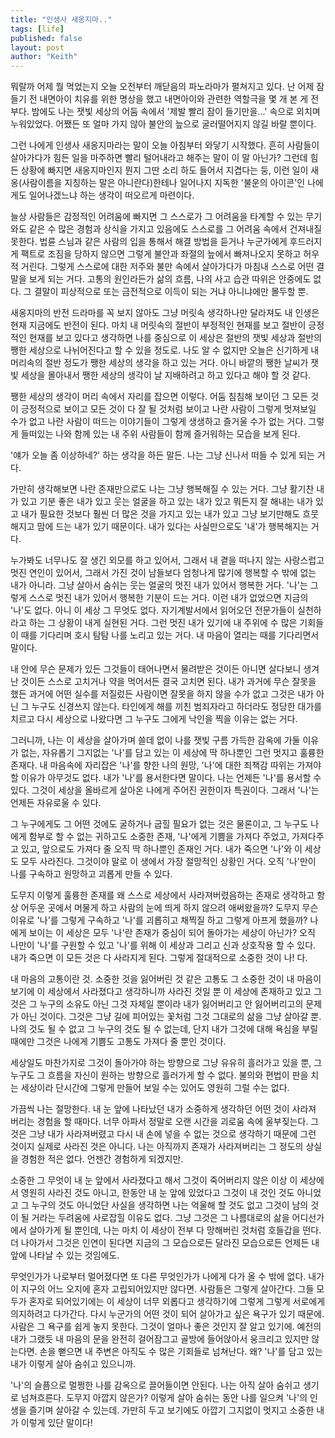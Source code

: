 ```yaml
---
title: "인생사 새옹지마.."
tags: [life]
published: false
layout: post
author: "Keith"
---
```


뭐랄까 어제 뭘 먹었는지 오늘 오전부터 깨닫음의 파노라마가 펼쳐지고 있다. 난 어제 잠들기 전 내면아이 치유를 위한 명상을 했고 내면아이와 관련한 역할극을 몇 개 본 게 전부다. 밤에도 나는 잿빛 세상의 어둠 속에서 '제발 빨리 잠이 들기만을...' 속으로 외치며 누워있었다. 어쨌든 또 얼마 가지 않아 불안의 늪으로 굴러떨어지지 않길 바랄 뿐이다.

그런 나에게 인생사 새옹지마라는 말이 오늘 아침부터 와닿기 시작했다. 흔히 사람들이 살아가다가 힘든 일을 마주하면 빨리 털어내라고 해주는 말이 이 말 아닌가? 그런데 힘든 상황에 빠지면 새옹지마인지 뭔지 그딴 소리 하도 들어서 지겹다는 둥, 이런 일이 새옹(사람이름을 지칭하는 말은 아니란다)한테나 일어나지 지독한 '불운의 아이콘'인 나에게도 일어나겠느냐 하는 생각이 떠오르게 마련이다.

늘상 사람들은 감정적인 어려움에 빠지면 그 스스로가 그 어려움을 타계할 수 있는 무기와도 같은 수 많은 경험과 상식을 가지고 있음에도 스스로를 그 어려움 속에서 건져내질 못한다. 법륜 스님과 같은 사람의 입을 통해서 해결 방법을 듣거나 누군가에게 후드러지게 팩트로 조짐을 당하지 않으면 그렇게 불안과 좌절의 늪에서 빠져나오지 못하고 허우적 거린다. 그렇게 스스로에 대한 저주와 불만 속에서 살아가다가 마침내 스스로 어떤 결말을 보게 되는 거다. 고통의 원인라든가 삶의 흐름, 나의 사고 습관 따위은 안중에도 없다. 그 결말이 피상적으로 또는 금전적으로 이득이 되는 거냐 아니냐에만 몰두할 뿐. 

새옹지마의 반전 드라마를 꼭 보지 않아도 그냥 머릿속 생각하나만 달라져도 내 인생은 현재 지금에도 반전이 된다. 마치 내 머릿속의 절반이 부정적인 현재를 보고 절반이 긍정적인 현재를 보고 있다고 생각하면 나를 중심으로 이 세상은 절반의 잿빛 세상과 절반의 쨍한 세상으로 나뉘어진다고 할 수 있을 정도로. 나도 알 수 없지만 오늘은 신기하게 내 머리속의 절반 정도가 쨍한 세상의 생각을 하고 있는 거다. 아니 바깥의 쨍한 날씨가 잿빛 세상을 몰아내서 쨍한 세상의 생각이 날 지배하려고 하고 있다고 해야 할 것 같다. 

쨍한 세상의 생각이 머리 속에서 자리를 잡으면 이렇다. 어둠 침침해 보이던 그 모든 것이 긍정적으로 보이고 모든 것이 다 잘 될 것처럼 보이고 나란 사람이 그렇게 멋져보일 수가 없고 나란 사람이 떠드는 이야기들이 그렇게 생생하고 즐거울 수가 없는 거다. 그렇게 들떠있는 나와 함께 있는 내 주위 사람들이 함께 즐거워하는 모습을 보게 된다. 

'얘가 오늘 좀 이상하네?' 하는 생각을 하든 말든. 나는 그냥 신나서 떠들 수 있게 되는 거다. 

가만히 생각해보면 나란 존재만으로도 나는 그냥 행복해질 수 있는 거다. 그냥 활기찬 내가 있고 기분 좋은 내가 있고 웃는 얼굴을 하고 있는 내가 있고 뭐든지 잘 해내는 내가 있고 내가 필요한 것보다 훨씬 더 많은 것을 가지고 있는 내가 있고 그냥 보기만해도 흐뭇해지고 맘에 드는 내가 있기 때문이다. 내가 있다는 사실만으로도 '내'가 행복해지는 거다.

누가봐도 너무나도 잘 생긴 외모를 하고 있어서, 그래서 내 곁을 떠나지 않는 사랑스럽고 멋진 연인이 있어서, 그래서 가진 것이 남들보다 엄청나게 많기에 행복할 수 밖에 없는 내가 아니라. 그냥 살아서 숨쉬는 웃는 얼굴의 멋진 내가 있어서 행복한 거다. '나'는 그렇게 스스로 멋진 내가 있어서 행복한 기분이 드는 거다. 이런 내가 없었으면 지금의 '나'도 없다. 아니 이 세상 그 무엇도 없다. 자기계발서에서 읽어오던 전문가들이 실천하라고 하는 그 상황이 내게 실현된 거다. 그런 멋진 내가 있기에 내 주위에 수 많은 기회들이 때를 기다리며 호시 탐탐 나를 노리고 있는 거다. 내 마음이 열리는 때를 기다리면서 말이다.

내 안에 무슨 문제가 있든 그것들이 태어나면서 물려받은 것이든 아니면 살다보니 생겨난 것이든 스스로 고치거나 약을 먹어서든 결국 고치면 된다. 내가 과거에 무슨 잘못을 했든 과거에 어떤 실수를 저질렀든 사람이면 잘못을 하지 않을 수가 없고 그것은 내가 아닌 그 누구도 신경쓰지 않는다. 타인에게 해를 끼친 범죄자라고 하더라도 정당한 대가를 치르고 다시 세상으로 나왔다면 그 누구도 그에게 낙인을 찍을 이유는 없는 거다. 

그러니까, 나는 이 세상을 살아가며 쓸데 없이 나를 잿빛 구름 가득한 감옥에 가둘 이유가 없는, 자유롭기 그지없는 '나'를 담고 있는 이 세상에 딱 하나뿐인 그런 멋지고 훌륭한 존재다. 내 마음속에 자리잡은 '나'를 향한 나의 원망, '나'에 대한 죄책감 따위는 가져야 할 이유가 아무것도 없다. 내가 '나'를 용서한다면 말이다. 나는 언제든 '나'를 용서할 수 있다. 그것이 세상을 올바르게 살아온 나에게 주어진 권한이자 특권이다. 그래서 '나'는 언제든 자유로울 수 있다. 

그 누구에게도 그 어떤 것에도 굴하거나 굽힐 필요가 없는 것은 물론이고, 그 누구도 나에게 함부로 할 수 없는 귀하고도 소중한 존재, '나'에게 기쁨을 가져다 주었고, 가져다주고 있고, 앞으로도 가져다 줄 오직 딱 하나뿐인 존재인 거다. 내가 죽으면 '나'와 이 세상도 모두 사라진다. 그것이야 말로 이 생에서 가장 절망적인 상황인 거다. 오직 '나'만이 나를 구속하고 원망하고 괴롭게 만들 수 있다. 

도무지 이렇게 훌륭한 존재를 왜 스스로 세상에서 사라져버렸음하는 존재로 생각하고 항상 어두운 곳에서 머물게 하고 사람의 눈에 띄게 하지 않으려 애써왔을까? 도무지 무슨 이유로 '나'를 그렇게 구속하고 '나'를 괴롭히고 채찍질 하고 그렇게 아프게 했을까? 나에게 보이는 이 세상은 모두 '나'란 존재가 중심이 되어 돌아가는 세상이 아닌가? 오직 나만이 '나'를 구원할 수 있고 '나'를 위해 이 세상과 그리고 신과 상호작용 할 수 있다. 내가 죽으면 이 모든 것은 다 사라지게 된다. 그렇게 절대적으로 소중한 것이 나! 다.

내 마음의 고통이란 것. 소중한 것을 잃어버린 것 같은 고통도 그 소중한 것이 내 마음이 보기에 이 세상에서 사라졌다고 생각하니까 사라진 것일 뿐 이 세상에 존재하고 있고 그것은 그 누구의 소유도 아닌 그것 자체일 뿐이라 내가 잃어버리고 안 잃어버리고의 문제가 아닌 것이다. 그것은 그냥 길에 피어있는 꽃처럼 그것 그대로의 삶을 그냥 살아갈 뿐. 나의 것도 될 수 없고 그 누구의 것도 될 수 없는데, 단지 내가 그것에 대해 욕심을 부릴 때에만 그것은 나에게 기쁨도 고통도 가져다 줄 뿐인 것이다.

세상일도 마찬가지로 그것이 돌아가야 하는 방향으로 그냥 유유히 흘러가고 있을 뿐, 그 누구도 그 흐름을 자신이 원하는 방향으로 흘러가게 할 수 없다. 불의와 편법이 판을 치는 세상이라 단시간에 그렇게 만들어 보일 수는 있어도 영원히 그럴 수는 없다. 

가끔씩 나는 절망한다. 내 눈 앞에 나타났던 내가 소중하게 생각하던 어떤 것이 사라져 버리는 경험을 할 때마다. 너무 아파서 정말로 오랜 시간을 괴로움 속에 울부짖는다. 그것은 그냥 내가 사라져버렸고 다시 내 손에 넣을 수 없는 것으로 생각하기 때문에 그런 것이지 실제로 사라진 것은 아니다. 나는 아직까지 존재가 사라져버리는 그 정도의 상실을 경험한 적은 없다. 언젠간 경험하게 되겠지만.

소중한 그 무엇이 내 눈 앞에서 사라졌다고 해서 그것이 죽어버리지 않은 이상 이 세상에서 영원히 사라진 것도 아니고, 한동안 내 눈 앞에 있었다고 그것이 내 것인 것도 아니었고 그 누구의 것도 아니었단 사실을 생각하면 나는 억울해 할 것도 없고 그것이 남의 것이 될 거라는 두려움에 사로잡힐 이유도 없다. 그냥 그것은 그 나름대로의 삶을 어디선가에서 살아가게 될 뿐인데, 나는 마치 이 세상이 전부 다 망해버린 것처럼 호들갑을 떤다. 더 나아가서 그것은 인연이 된다면 지금의 그 모습으로든 달라진 모습으로든 언제든 내 앞에 나타날 수 있는 것임에도.

무엇인가가 나로부터 멀어졌다면 또 다른 무엇인가가 나에게 다가 올 수 밖에 없다. 내가 이 지구의 어느 오지에 혼자 고립되어있지만 않다면. 사람들은 그렇게 살아간다. 그들 모두가 혼자로 되어있기에는 이 세상이 너무 외롭다고 생각하기에 그렇게 그렇게 서로에게 의지하려고 다가간다. 다시 누군가의 어떤 것이 되어 살아가고 싶은 욕구가 있기 때문에. 사람은 그 욕구를 쉽게 놓지 못한다. 그것이 얼마나 좋은 것인지 잘 알고 있기에. 예전의 내가 그랬듯 내 마음의 문을 완전히 걸어잠그고 골방에 들어앉아서 웅크리고 있지만 않는다면. 손을 뻗으면 내 주변은 아직도 수 많은 기회들로 넘쳐난다. 왜? '나'를 담고 있는 내가 이렇게 살아 숨쉬고 있으니까.

'나'의 슬픔으로 멀쩡한 나를 감옥으로 끌어들이면 안된다. 나는 아직 살아 숨쉬고 생기로 넘쳐흐른다. 도무지 아깝지 않은가? 이렇게 살아 숨쉬는 동안 나를 일으켜 '나'의 인생을 즐기며 살아갈 수 있는데. 가만히 두고 보기에도 아깝기 그지없이 멋지고 소중한 내가 이렇게 있단 말이다!